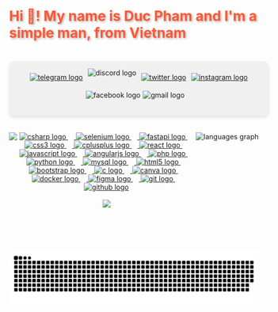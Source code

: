 <h2 align="left" style="color: #FF5733; font-size: 28px; font-weight: bold; text-shadow: 2px 2px 4px rgba(0, 0, 0, 0.3);">Hi 👋! My name is Duc Pham and I'm a simple man, from Vietnam</h2>
<br />
<div style="display: flex; flex-wrap: wrap; justify-content: center; align-items: center; width: 100%; max-width: 600px; background-color: #f0f0f0; padding: 10px; border-radius: 10px; box-shadow: 0 4px 6px rgba(0, 0, 0, 0.1);">
    <a href="t.me/dckzyr" target="_blank" style="margin: 5px;">
      <img
        src="https://img.shields.io/static/v1?message=Dckzyr&logo=telegram&label=&color=2CA5E0&logoColor=white&labelColor=&style=for-the-badge"
        height="35" alt="telegram logo" />
    </a>
    <img
      src="https://img.shields.io/static/v1?message=dckzyr&logo=discord&label=&color=7289DA&logoColor=white&labelColor=&style=for-the-badge"
      height="35" alt="discord logo" style="margin: 5px;" />
    <a href="https://x.com/ZyrMaster" target="_blank" style="margin: 5px;">
      <img
        src="https://img.shields.io/static/v1?message=ZyrMaster&logo=twitter&label=&color=1DA1F2&logoColor=white&labelColor=&style=for-the-badge"
        height="35" alt="twitter logo" />
    </a>
    <a href="https://www.instagram.com/tie.dck/" target="_blank" style="margin: 5px;">
      <img
        src="https://img.shields.io/static/v1?message=tie.dck&logo=instagram&label=&color=E4405F&logoColor=white&labelColor=&style=for-the-badge"
        height="35" alt="instagram logo" />
    </a>
      <img
        src="https://img.shields.io/static/v1?message=PhTienDuck&logo=facebook&label=&color=1877F2&logoColor=white&labelColor=&style=for-the-badge"
        height="35" alt="facebook logo" />
    </a>
        <img
      src="https://img.shields.io/static/v1?message=tduck.contact@gmail.com&logo=gmail&label=&color=D14836&logoColor=white&labelColor=&style=for-the-badge"
      height="35" alt="gmail logo" style="margin: 5px;" />
    <a href="https://www.facebook.com/PhTienDuck" target="_blank" style="margin: 5px;">
  </div>

<br />
<br />
<div align="left">
  <img align="left" height="150" src="https://i.pinimg.com/originals/fe/b6/b6/feb6b68d5ffc34b5f5f03f72b035f04e.gif" />
  <img align="right" height="150"
    src="https://github-readme-stats.vercel.app/api/top-langs?username=ducphamzyr&locale=en&hide_title=false&layout=compact&card_width=320&langs_count=5&theme=dracula&hide_border=false"
    alt="languages graph" />
</div>
<div align="center">
  <img src="https://cdn.jsdelivr.net/gh/devicons/devicon/icons/csharp/csharp-original.svg" height="30"
    alt="csharp logo" />
  <img width="12" />
  <img src="https://cdn.jsdelivr.net/gh/devicons/devicon/icons/selenium/selenium-original.svg" height="30"
    alt="selenium logo" />
  <img width="12" />
  <img src="https://cdn.jsdelivr.net/gh/devicons/devicon/icons/fastapi/fastapi-original.svg" height="30"
    alt="fastapi logo" />
  <img width="12" />
  <img src="https://cdn.jsdelivr.net/gh/devicons/devicon/icons/css3/css3-original.svg" height="30" alt="css3 logo" />
  <img width="12" />
  <img src="https://cdn.jsdelivr.net/gh/devicons/devicon/icons/cplusplus/cplusplus-original.svg" height="30"
    alt="cplusplus logo" />
  <img width="12" />
  <img src="https://cdn.jsdelivr.net/gh/devicons/devicon/icons/react/react-original.svg" height="30" alt="react logo" />
  <img width="12" />
  <img src="https://cdn.jsdelivr.net/gh/devicons/devicon/icons/javascript/javascript-original.svg" height="30"
    alt="javascript logo" />
  <img width="12" />
  <img src="https://cdn.jsdelivr.net/gh/devicons/devicon/icons/angularjs/angularjs-original.svg" height="30"
    alt="angularjs logo" />
  <img width="12" />
  <img src="https://cdn.jsdelivr.net/gh/devicons/devicon/icons/php/php-original.svg" height="30" alt="php logo" />
  <img width="12" />
  <img src="https://cdn.jsdelivr.net/gh/devicons/devicon/icons/python/python-original.svg" height="30"
    alt="python logo" />
  <img width="12" />
  <img src="https://cdn.jsdelivr.net/gh/devicons/devicon/icons/mysql/mysql-original.svg" height="30" alt="mysql logo" />
  <img width="12" />
  <img src="https://cdn.jsdelivr.net/gh/devicons/devicon/icons/html5/html5-original.svg" height="30" alt="html5 logo" />
  <img width="12" />
  <img src="https://cdn.jsdelivr.net/gh/devicons/devicon/icons/bootstrap/bootstrap-original.svg" height="30"
    alt="bootstrap logo" />
  <img width="12" />
  <img src="https://cdn.jsdelivr.net/gh/devicons/devicon/icons/c/c-original.svg" height="30" alt="c logo" />
  <img width="12" />
  <img src="https://cdn.jsdelivr.net/gh/devicons/devicon/icons/canva/canva-original.svg" height="30" alt="canva logo" />
  <img width="12" />
  <img src="https://cdn.jsdelivr.net/gh/devicons/devicon/icons/docker/docker-original.svg" height="30"
    alt="docker logo" />
  <img width="12" />
  <img src="https://cdn.jsdelivr.net/gh/devicons/devicon/icons/figma/figma-original.svg" height="30" alt="figma logo" />
  <img width="12" />
  <img src="https://cdn.jsdelivr.net/gh/devicons/devicon/icons/git/git-original.svg" height="30" alt="git logo" />
  <img width="12" />
  <img src="https://cdn.jsdelivr.net/gh/devicons/devicon/icons/github/github-original.svg" height="30"
    alt="github logo" />
</div>
<br/>
<div align="center">
  <img src="https://profile-counter.glitch.me/ducphamzyr/count.svg?" />
</div>
<br clear="both">
<br clear="both">
<br clear="both">
<br clear="both">
<br clear="both">
<img src="https://raw.githubusercontent.com/ducphamzyr/ducphamzyr/output/snake.svg" alt="Snake animation" />

